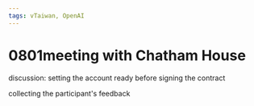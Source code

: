 ```yaml
---
tags: vTaiwan, OpenAI
---
```


# 0801meeting with Chatham House

discussion: setting the account ready before signing the contract 

collecting the participant's feedback
